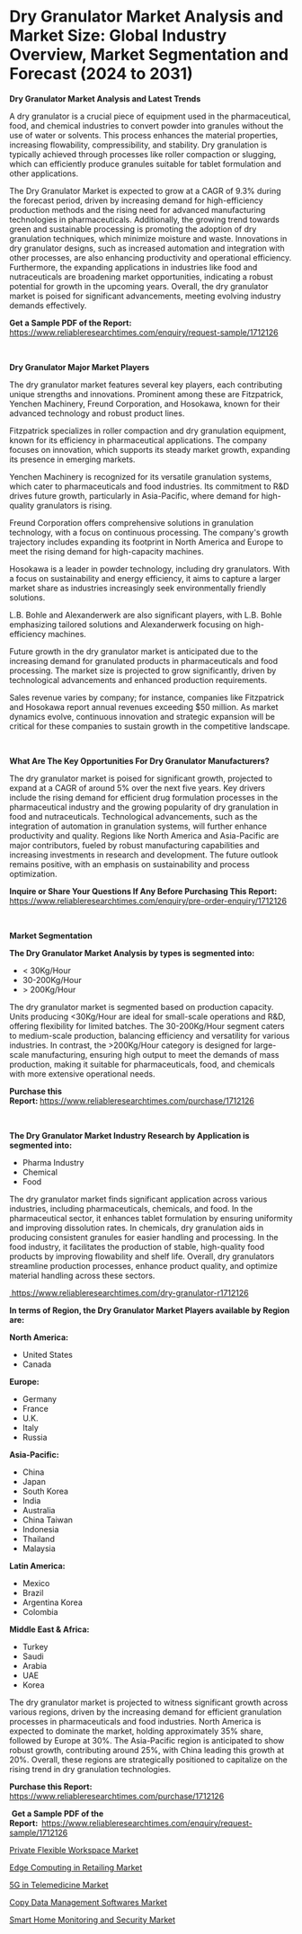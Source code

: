 <p><h1>Dry Granulator Market Analysis and Market Size: Global Industry Overview, Market Segmentation and Forecast (2024 to 2031)</h1></p><p><strong>Dry Granulator Market Analysis and Latest Trends</strong></p>
<p><p>A dry granulator is a crucial piece of equipment used in the pharmaceutical, food, and chemical industries to convert powder into granules without the use of water or solvents. This process enhances the material properties, increasing flowability, compressibility, and stability. Dry granulation is typically achieved through processes like roller compaction or slugging, which can efficiently produce granules suitable for tablet formulation and other applications.</p><p>The Dry Granulator Market is expected to grow at a CAGR of 9.3% during the forecast period, driven by increasing demand for high-efficiency production methods and the rising need for advanced manufacturing technologies in pharmaceuticals. Additionally, the growing trend towards green and sustainable processing is promoting the adoption of dry granulation techniques, which minimize moisture and waste. Innovations in dry granulator designs, such as increased automation and integration with other processes, are also enhancing productivity and operational efficiency. Furthermore, the expanding applications in industries like food and nutraceuticals are broadening market opportunities, indicating a robust potential for growth in the upcoming years. Overall, the dry granulator market is poised for significant advancements, meeting evolving industry demands effectively.</p></p>
<p><strong>Get a Sample PDF of the Report:&nbsp;</strong> <a href="https://www.reliableresearchtimes.com/enquiry/request-sample/1712126?utm_campaign=1572&utm_medium=2&utm_source=Github&utm_content=ia&utm_term=22102024&utm_id=dry-granulator">https://www.reliableresearchtimes.com/enquiry/request-sample/1712126</a></p>
<p>&nbsp;</p>
<p><strong>Dry Granulator Major Market Players</strong></p>
<p><p>The dry granulator market features several key players, each contributing unique strengths and innovations. Prominent among these are Fitzpatrick, Yenchen Machinery, Freund Corporation, and Hosokawa, known for their advanced technology and robust product lines.</p><p>Fitzpatrick specializes in roller compaction and dry granulation equipment, known for its efficiency in pharmaceutical applications. The company focuses on innovation, which supports its steady market growth, expanding its presence in emerging markets. </p><p>Yenchen Machinery is recognized for its versatile granulation systems, which cater to pharmaceuticals and food industries. Its commitment to R&D drives future growth, particularly in Asia-Pacific, where demand for high-quality granulators is rising.</p><p>Freund Corporation offers comprehensive solutions in granulation technology, with a focus on continuous processing. The company's growth trajectory includes expanding its footprint in North America and Europe to meet the rising demand for high-capacity machines.</p><p>Hosokawa is a leader in powder technology, including dry granulators. With a focus on sustainability and energy efficiency, it aims to capture a larger market share as industries increasingly seek environmentally friendly solutions.</p><p>L.B. Bohle and Alexanderwerk are also significant players, with L.B. Bohle emphasizing tailored solutions and Alexanderwerk focusing on high-efficiency machines. </p><p>Future growth in the dry granulator market is anticipated due to the increasing demand for granulated products in pharmaceuticals and food processing. The market size is projected to grow significantly, driven by technological advancements and enhanced production requirements.</p><p>Sales revenue varies by company; for instance, companies like Fitzpatrick and Hosokawa report annual revenues exceeding $50 million. As market dynamics evolve, continuous innovation and strategic expansion will be critical for these companies to sustain growth in the competitive landscape.</p></p>
<p>&nbsp;</p>
<p><strong>What Are The Key Opportunities For Dry Granulator Manufacturers?</strong></p>
<p><p>The dry granulator market is poised for significant growth, projected to expand at a CAGR of around 5% over the next five years. Key drivers include the rising demand for efficient drug formulation processes in the pharmaceutical industry and the growing popularity of dry granulation in food and nutraceuticals. Technological advancements, such as the integration of automation in granulation systems, will further enhance productivity and quality. Regions like North America and Asia-Pacific are major contributors, fueled by robust manufacturing capabilities and increasing investments in research and development. The future outlook remains positive, with an emphasis on sustainability and process optimization.</p></p>
<p><strong>Inquire or Share Your Questions If Any Before Purchasing This Report:</strong> <a href="https://www.reliableresearchtimes.com/enquiry/pre-order-enquiry/1712126?utm_campaign=1572&utm_medium=2&utm_source=Github&utm_content=ia&utm_term=22102024&utm_id=dry-granulator">https://www.reliableresearchtimes.com/enquiry/pre-order-enquiry/1712126</a></p>
<p>&nbsp;</p>
<p><strong>Market Segmentation</strong></p>
<p><strong>The Dry Granulator Market Analysis by types is segmented into:</strong></p>
<p><ul><li>< 30Kg/Hour</li><li>30-200Kg/Hour</li><li>> 200Kg/Hour</li></ul></p>
<p><p>The dry granulator market is segmented based on production capacity. Units producing <30Kg/Hour are ideal for small-scale operations and R&D, offering flexibility for limited batches. The 30-200Kg/Hour segment caters to medium-scale production, balancing efficiency and versatility for various industries. In contrast, the >200Kg/Hour category is designed for large-scale manufacturing, ensuring high output to meet the demands of mass production, making it suitable for pharmaceuticals, food, and chemicals with more extensive operational needs.</p></p>
<p><strong>Purchase this Report:&nbsp;</strong><a href="https://www.reliableresearchtimes.com/purchase/1712126?utm_campaign=1572&utm_medium=2&utm_source=Github&utm_content=ia&utm_term=22102024&utm_id=dry-granulator">https://www.reliableresearchtimes.com/purchase/1712126</a></p>
<p>&nbsp;</p>
<p><strong>The Dry Granulator Market Industry Research by Application is segmented into:</strong></p>
<p><ul><li>Pharma Industry</li><li>Chemical</li><li>Food</li></ul></p>
<p><p>The dry granulator market finds significant application across various industries, including pharmaceuticals, chemicals, and food. In the pharmaceutical sector, it enhances tablet formulation by ensuring uniformity and improving dissolution rates. In chemicals, dry granulation aids in producing consistent granules for easier handling and processing. In the food industry, it facilitates the production of stable, high-quality food products by improving flowability and shelf life. Overall, dry granulators streamline production processes, enhance product quality, and optimize material handling across these sectors.</p></p>
<p><a href="https://www.reliableresearchtimes.com/dry-granulator-r1712126?utm_campaign=1572&utm_medium=2&utm_source=Github&utm_content=ia&utm_term=22102024&utm_id=dry-granulator">&nbsp;https://www.reliableresearchtimes.com/dry-granulator-r1712126</a></p>
<p><strong>In terms of Region, the Dry Granulator Market Players available by Region are:</strong></p>
<p>
    <p> <strong> North America: </strong>
        <ul>
            <li>United States</li>
            <li>Canada</li>
        </ul>
        </p> 
    <p> <strong> Europe: </strong>
        <ul>
            <li>Germany</li>
            <li>France</li>
            <li>U.K.</li>
            <li>Italy</li>
            <li>Russia</li>
        </ul>
        </p> 
    <p> <strong> Asia-Pacific: </strong>
        <ul>
            <li>China</li>
            <li>Japan</li>
            <li>South Korea</li>
            <li>India</li>
            <li>Australia</li>
            <li>China Taiwan</li>
            <li>Indonesia</li>
            <li>Thailand</li>
            <li>Malaysia</li>
        </ul>
        </p> 
    <p> <strong> Latin America: </strong>
        <ul>
            <li>Mexico</li>
            <li>Brazil</li>
            <li>Argentina Korea</li>
            <li>Colombia</li>
        </ul>
        </p> 
    <p> <strong> Middle East & Africa: </strong>
        <ul>
            <li>Turkey</li>
            <li>Saudi</li>
            <li>Arabia</li>
            <li>UAE</li>
            <li>Korea</li>
        </ul>
    </p>
    </p>
<p><p>The dry granulator market is projected to witness significant growth across various regions, driven by the increasing demand for efficient granulation processes in pharmaceuticals and food industries. North America is expected to dominate the market, holding approximately 35% share, followed by Europe at 30%. The Asia-Pacific region is anticipated to show robust growth, contributing around 25%, with China leading this growth at 20%. Overall, these regions are strategically positioned to capitalize on the rising trend in dry granulation technologies.</p></p>
<p><strong>Purchase this Report: </strong><a href="https://www.reliableresearchtimes.com/purchase/1712126?utm_campaign=1572&utm_medium=2&utm_source=Github&utm_content=ia&utm_term=22102024&utm_id=dry-granulator">https://www.reliableresearchtimes.com/purchase/1712126</a></p>
<p>&nbsp;<strong>Get a Sample PDF of the Report:&nbsp;&nbsp;</strong><a href="https://www.reliableresearchtimes.com/enquiry/request-sample/1712126?utm_campaign=1572&utm_medium=2&utm_source=Github&utm_content=ia&utm_term=22102024&utm_id=dry-granulator">https://www.reliableresearchtimes.com/enquiry/request-sample/1712126</a></p>
<p><strong></strong></p>
<p><p><a href="https://www.linkedin.com/pulse/private-flexible-workspace-market-dynamics-application-types-vot4c?utm_campaign=1572&utm_medium=2&utm_source=Github&utm_content=ia&utm_term=22102024&utm_id=dry-granulator">Private Flexible Workspace Market</a></p><p><a href="https://www.linkedin.com/pulse/mapping-edge-computing-retailing-market-trends-challenges-c9wlc?utm_campaign=1572&utm_medium=2&utm_source=Github&utm_content=ia&utm_term=22102024&utm_id=dry-granulator">Edge Computing in Retailing Market</a></p><p><a href="https://www.linkedin.com/pulse/5g-telemedicine-market-indicators-size-regional-breakdown-fjefc?utm_campaign=1572&utm_medium=2&utm_source=Github&utm_content=ia&utm_term=22102024&utm_id=dry-granulator">5G in Telemedicine Market</a></p><p><a href="https://www.linkedin.com/pulse/copy-data-management-softwares-market-global-share-ranking-lahqe?utm_campaign=1572&utm_medium=2&utm_source=Github&utm_content=ia&utm_term=22102024&utm_id=dry-granulator">Copy Data Management Softwares Market</a></p><p><a href="https://www.linkedin.com/pulse/smart-home-monitoring-security-spectrum-usage-patterns-sector-zcxuc?utm_campaign=1572&utm_medium=2&utm_source=Github&utm_content=ia&utm_term=22102024&utm_id=dry-granulator">Smart Home Monitoring and Security Market</a></p></p>